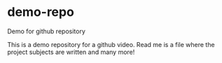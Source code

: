 # demo-repo
Demo for github repository

This is a demo repository for a github video. Read me is a file where the project subjects are written and many more!
